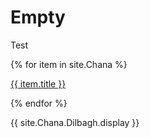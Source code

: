 ---
---

# Empty

Test

{% for item in site.Chana %}
  <p><a href="{{ item.url }}"> {{ item.title }} </a></p>
{% endfor %}

{{ site.Chana.Dilbagh.display }}
